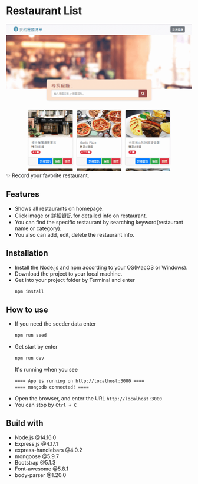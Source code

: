 # Restaurant List
![restaurantList.gif](./restaurantList.gif)
<br>
:sparkles: Record your favorite restaurant.  

## Features  
* Shows all restaurants on homepage.  
* Click image or 詳細資訊 for detailed info on restaurant.  
* You can find the specific restaurant by searching keyword(restaurant name or category).
* You also can add, edit, delete the restaurant info.

## Installation
* Install the Node.js and npm according to your OS(MacOS or Windows).
* Download the project to your local machine.
* Get into your project folder by Terminal and enter
  ```bash
  npm install
  ```

## How to use
* If you need the seeder data enter
  ```bash
  npm run seed
  ```
* Get start by enter
  ```bash
  npm run dev
  ```
  It's running when you see
  ```bash
  ==== App is running on http://localhost:3000 ====
  ==== mongodb connected! ====

  ```
* Open the browser, and enter the URL `http://localhost:3000`
* You can stop by `Ctrl + C`

## Build with
* Node.js @14.16.0
* Express.js @4.17.1
* express-handlebars @4.0.2
* mongoose @5.9.7
* Bootstrap @5.1.3
* Font-awesome @5.8.1
* body-parser @1.20.0
